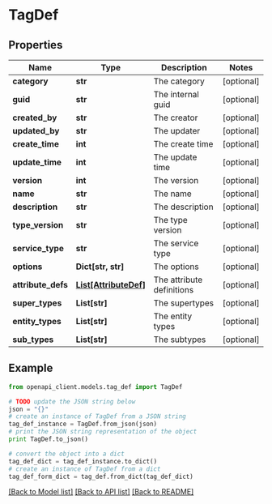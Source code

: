 # TagDef


## Properties
Name | Type | Description | Notes
------------ | ------------- | ------------- | -------------
**category** | **str** | The category | [optional] 
**guid** | **str** | The internal guid | [optional] 
**created_by** | **str** | The creator | [optional] 
**updated_by** | **str** | The updater | [optional] 
**create_time** | **int** | The create time | [optional] 
**update_time** | **int** | The update time | [optional] 
**version** | **int** | The version | [optional] 
**name** | **str** | The name | [optional] 
**description** | **str** | The description | [optional] 
**type_version** | **str** | The type version | [optional] 
**service_type** | **str** | The service type | [optional] 
**options** | **Dict[str, str]** | The options | [optional] 
**attribute_defs** | [**List[AttributeDef]**](AttributeDef.md) | The attribute definitions | [optional] 
**super_types** | **List[str]** | The supertypes | [optional] 
**entity_types** | **List[str]** | The entity types | [optional] 
**sub_types** | **List[str]** | The subtypes | [optional] 

## Example

```python
from openapi_client.models.tag_def import TagDef

# TODO update the JSON string below
json = "{}"
# create an instance of TagDef from a JSON string
tag_def_instance = TagDef.from_json(json)
# print the JSON string representation of the object
print TagDef.to_json()

# convert the object into a dict
tag_def_dict = tag_def_instance.to_dict()
# create an instance of TagDef from a dict
tag_def_form_dict = tag_def.from_dict(tag_def_dict)
```
[[Back to Model list]](../ccloud/README.md#documentation-for-models) [[Back to API list]](../ccloud/README.md#documentation-for-api-endpoints) [[Back to README]](../ccloud/README.md)


